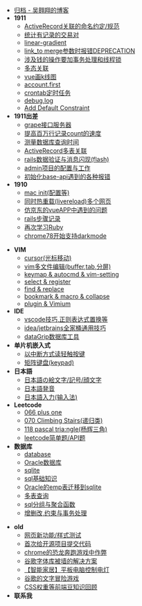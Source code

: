 - [归档 - 吴翱翔的博客](/)
- **1911**
    - [ActiveRecord关联的命名约定/规范](2019/11/includes-assocation)
    - [统计有记录的交易对](2019/11/select-distinct)
    - [linear-gradient](2019/11/linear-gradient-warn)
    - [link_to merge参数时报错DEPRECATION](2019/11/link_to-merge-warning)
    - [涉及钱的操作要加事务处理和线程锁](2019/11/data-lock)
    - [多态关联](2019/11/ploy-associate)
    - [vue画k线图](2019/11/k-line-vue)
    - [account.first](2019/11/account-first)
    - [crontab定时任务](2019/11/crontab)
    - [debug,log](2019/11/rails-debug-log)
    - [Add Default Constraint](2019/11/add-default-constraint)
- **1911出差**
    - [grape接口服务器](2019/hainan/grape)
    - [提高百万行记录count的速度](2019/hainan/millions-count.md)
    - [测量数据库查询时间](2019/hainan/measure-qurey-time)
    - [ActiveRecord多表关联](/2019/hainan/join-query)
    - [rails数据验证与消息闪现(flash)](2019/hainan/validates)
    - [admin项目的配置与工作](2019/hainan/project-admin)
    - [初始化base-api遇到的各种报错](2019/hainan/base-api-error.md)
- **1910**
    - [mac init(配置等)](2019/10/mac-init)
    - [同时热重载(livereload)多个网页](2019/10/multi-livereload.md)
    - [仿京东的vueAPP中遇到的问题](2019/10/jd-vue-problem)
    - [rails步骤记录](2019/10/rails-step)
    - [再次学习Ruby](2019/10/ruby-restudy)
    - [chrome78开始支持darkmode](2019/10/chrome-dark-mode)
<!-- archive -->
- **VIM**
    - [cursor(光标移动)](archive/vim/cursor)
    - [vim多文件编辑(buffer,tab,分屏)](archive/vim/multi-files)
    - [keymap & autocmd & vim-setting](archive/vim/keymap)
    - [select & register](archive/vim/select)
    - [find & replace](archive/vim/find)
    - [bookmark & macro & collapse](archive/vim/bookmark)
    - [plugin & Vimium](archive/vim/plugin)
- **IDE**
    - [vscode技巧,正则表达式置换等](archive/IDE/vscode/index)
    - [idea/jetbrains全家桶通用技巧](archive/IDE/idea)
    - [dataGrip数据库工具](archive/IDE/datagrip)
- **单片机嵌入式**
    - [以中断方式读轻触按键](archive/embedded/button-interrupt/index)
    - [矩阵键盘(keypad)](archive/embedded/keypad/index)
- **日本語**
    - [日本語の絵文字/記号/顔文字](archive/japanese/kigou)
    - [日本語発音](archive/japanese/hatsuon)
    - [日本語入力(输入法)](archive/japanese/nyuuryoku)
- **Leetcode**
    - [066 plus one](archive/leetcode/066-plus-one)
    - [070 Climbing Stairs(递归类)](archive/leetcode/070-climbing-stairs)
    - [118 pascal tria:ngle(杨辉三角)](archive/leetcode/118-pascal-triangle)
    - [leetcode简单题/API题](archive/leetcode/leetcode-easy)
- **数据库**
    - [database](archive/database/database)
    - [Oracle数据库](archive/database/oracle-database/index)
    - [sqlite](archive/database/sqlite)
    - [sql基础知识](archive/database/sql-basic)
    - [Oracle的emp表迁移到sqlite](archive/database/oracle-migrate-to-sqlite/index)
    - [多表查询](archive/database/join)
    - [sql分组与聚合函数](archive/database/sql-group)
    - [增删改,约束与事务处理](archive/database/sql-update)
<!-- /archive -->
- **old**
    - [网页新功能/样式测试](old/test)
    - [首次给开源项目提交代码](old/pull-request-to-scoop/index)
    - [chrome的恐龙奔跑游戏中作弊](old/chrome-game-cheat/index)
    - [谷歌字体库被墙的解决方案](old/google-font-block-solution)
    - [【智能家居】平板电脑控制电灯](old/rpi-gpio.md)
    - [谷歌的文字冒险游戏](old/google-text-adventure)
    - [CSS权重等前端豆知识回顾](old/css-specificity)
- **联系我**
    <!-- - [我的简历](old/resume.html) -->